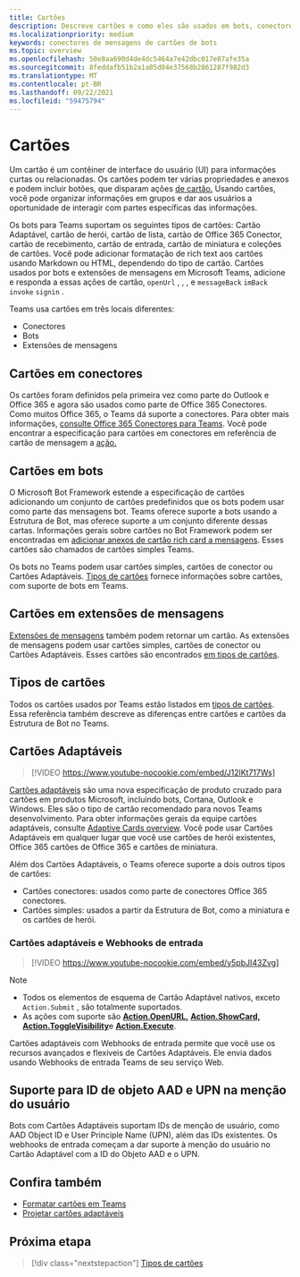 ```yaml
---
title: Cartões
description: Descreve cartões e como eles são usados em bots, conectores e extensões de mensagens
ms.localizationpriority: medium
keywords: conectores de mensagens de cartões de bots
ms.topic: overview
ms.openlocfilehash: 50e8aa690d4de4dc5464a7e42dbc017e87afe35a
ms.sourcegitcommit: 8feddafb51b2a1a85d04e37568b2861287f982d3
ms.translationtype: MT
ms.contentlocale: pt-BR
ms.lasthandoff: 09/22/2021
ms.locfileid: "59475794"
---
```

# <a name="cards"></a>Cartões

Um cartão é um contêiner de interface do usuário (UI) para informações curtas ou relacionadas. Os cartões podem ter várias propriedades e anexos e podem incluir botões, que disparam ações [de cartão.](~/task-modules-and-cards/cards/cards-actions.md) Usando cartões, você pode organizar informações em grupos e dar aos usuários a oportunidade de interagir com partes específicas das informações.

Os bots para Teams suportam os seguintes tipos de cartões: Cartão Adaptável, cartão de herói, cartão de lista, cartão de Office 365 Conector, cartão de recebimento, cartão de entrada, cartão de miniatura e coleções de cartões. Você pode adicionar formatação de rich text aos cartões usando Markdown ou HTML, dependendo do tipo de cartão. Cartões usados por bots e extensões de mensagens em Microsoft Teams, adicione e responda a essas ações de cartão, `openUrl` , , , e `messageBack` `imBack` `invoke` `signin` .

Teams usa cartões em três locais diferentes:

* Conectores
* Bots
* Extensões de mensagens

## <a name="cards-in-connectors"></a>Cartões em conectores

Os cartões foram definidos pela primeira vez como parte do Outlook e Office 365 e agora são usados como parte de Office 365 Conectores. Como muitos Office 365, o Teams dá suporte a conectores. Para obter mais informações, [consulte Office 365 Conectores para Teams](~/webhooks-and-connectors/what-are-webhooks-and-connectors.md). Você pode encontrar a especificação para cartões em conectores em referência de cartão de mensagem a [ação.](/outlook/actionable-messages/card-reference)

## <a name="cards-in-bots"></a>Cartões em bots

O Microsoft Bot Framework estende a especificação de cartões adicionando um conjunto de cartões predefinidos que os bots podem usar como parte das mensagens bot. Teams oferece suporte a bots usando a Estrutura de Bot, mas oferece suporte a um conjunto diferente dessas cartas. Informações gerais sobre cartões no Bot Framework podem ser encontradas em [adicionar anexos de cartão rich card a mensagens](/bot-framework/nodejs/bot-builder-nodejs-send-rich-cards). Esses cartões são chamados de cartões simples Teams.

Os bots no Teams podem usar cartões simples, cartões de conector ou Cartões Adaptáveis. [Tipos de cartões](~/task-modules-and-cards/cards/cards-reference.md) fornece informações sobre cartões, com suporte de bots em Teams.

## <a name="cards-in-messaging-extensions"></a>Cartões em extensões de mensagens

[Extensões de mensagens](~/messaging-extensions/what-are-messaging-extensions.md) também podem retornar um cartão. As extensões de mensagens podem usar cartões simples, cartões de conector ou Cartões Adaptáveis. Esses cartões são encontrados [em tipos de cartões](~/task-modules-and-cards/cards/cards-reference.md).

## <a name="types-of-cards"></a>Tipos de cartões

Todos os cartões usados por Teams estão listados em [tipos de cartões](~/task-modules-and-cards/cards/cards-reference.md). Essa referência também descreve as diferenças entre cartões e cartões da Estrutura de Bot no Teams.

## <a name="adaptive-cards"></a>Cartões Adaptáveis

> [!VIDEO https://www.youtube-nocookie.com/embed/J12lKt717Ws]

[Cartões adaptáveis](~/task-modules-and-cards/cards/cards-reference.md#adaptive-card) são uma nova especificação de produto cruzado para cartões em produtos Microsoft, incluindo bots, Cortana, Outlook e Windows. Eles são o tipo de cartão recomendado para novos Teams desenvolvimento. Para obter informações gerais da equipe cartões adaptáveis, consulte [Adaptive Cards overview](/adaptive-cards). Você pode usar Cartões Adaptáveis em qualquer lugar que você use cartões de herói existentes, Office 365 cartões de Office 365 e cartões de miniatura.

Além dos Cartões Adaptáveis, o Teams oferece suporte a dois outros tipos de cartões:

* Cartões conectores: usados como parte de conectores Office 365 conectores.
* Cartões simples: usados a partir da Estrutura de Bot, como a miniatura e os cartões de herói.

### <a name="adaptive-cards-and-incoming-webhooks"></a>Cartões adaptáveis e Webhooks de entrada

> [!VIDEO https://www.youtube-nocookie.com/embed/y5pbJI43Zvg]

> [!NOTE]
> * Todos os elementos de esquema de Cartão Adaptável nativos, exceto `Action.Submit` , são totalmente suportados.
> * As ações com suporte são [**Action.OpenURL,**](https://adaptivecards.io/explorer/Action.OpenUrl.html) [**Action.ShowCard,**](https://adaptivecards.io/explorer/Action.ShowCard.html) [**Action.ToggleVisibility**](https://adaptivecards.io/explorer/Action.ToggleVisibility.html)e [**Action.Execute**](/adaptive-cards/authoring-cards/universal-action-model#actionexecute).

Cartões adaptáveis com Webhooks de entrada permite que você use os recursos avançados e flexíveis de Cartões Adaptáveis. Ele envia dados usando Webhooks de entrada Teams de seu serviço Web.

## <a name="support-for-aad-object-id-and-upn-in-user-mention"></a>Suporte para ID de objeto AAD e UPN na menção do usuário 

Bots com Cartões Adaptáveis suportam IDs de menção de usuário, como AAD Object ID e User Principle Name (UPN), além das IDs existentes. Os webhooks de entrada começam a dar suporte à menção do usuário no Cartão Adaptável com a ID do Objeto AAD e o UPN.

## <a name="see-also"></a>Confira também

* [Formatar cartões em Teams](~/task-modules-and-cards/cards/cards-format.md)
* [Projetar cartões adaptáveis](~/task-modules-and-cards/cards/design-effective-cards.md)

## <a name="next-step"></a>Próxima etapa

> [!div class="nextstepaction"]
> [Tipos de cartões](~/task-modules-and-cards/cards/cards-reference.md)